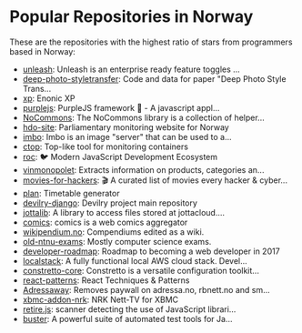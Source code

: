 # Popular Repositories in Norway

These are the repositories with the highest ratio of stars from programmers based in Norway:

- [unleash](https://github.com/Unleash/unleash): Unleash is an enterprise ready feature toggles ...
- [deep-photo-styletransfer](https://github.com/luanfujun/deep-photo-styletransfer): Code and data for paper "Deep Photo Style Trans...
- [xp](https://github.com/enonic/xp): Enonic XP
- [purplejs](https://github.com/purplejs/purplejs): PurpleJS framework :rocket: - A javascript appl...
- [NoCommons](https://github.com/bekkopen/NoCommons): The NoCommons library is a collection of helper...
- [hdo-site](https://github.com/holderdeord/hdo-site): Parliamentary monitoring website for Norway
- [imbo](https://github.com/imbo/imbo): Imbo is an image "server" that can be used to a...
- [ctop](https://github.com/bcicen/ctop): Top-like tool for monitoring containers
- [roc](https://github.com/rocjs/roc): :bird: Modern JavaScript Development Ecosystem
- [vinmonopolet](https://github.com/rexxars/vinmonopolet): Extracts information on products, categories an...
- [movies-for-hackers](https://github.com/k4m4/movies-for-hackers): 🎬 A curated list of movies every hacker & cyber...
- [plan](https://github.com/adamcik/plan): Timetable generator
- [devilry-django](https://github.com/devilry/devilry-django): Devilry project main repository
- [jottalib](https://github.com/havardgulldahl/jottalib): A library to access files stored at jottacloud....
- [comics](https://github.com/jodal/comics): comics is a web comics aggregator
- [wikipendium.no](https://github.com/stianjensen/wikipendium.no): Compendiums edited as a wiki.
- [old-ntnu-exams](https://github.com/dvikan/old-ntnu-exams): Mostly computer science exams.
- [developer-roadmap](https://github.com/kamranahmedse/developer-roadmap): Roadmap to becoming a web developer in 2017
- [localstack](https://github.com/atlassian/localstack): A fully functional local AWS cloud stack. Devel...
- [constretto-core](https://github.com/constretto/constretto-core): Constretto is a versatile configuration toolkit...
- [react-patterns](https://github.com/vasanthk/react-patterns): React Techniques & Patterns 
- [Adressaway](https://github.com/myth/Adressaway): Removes paywall on adressa.no, rbnett.no and sm...
- [xbmc-addon-nrk](https://github.com/tamland/xbmc-addon-nrk): NRK Nett-TV for XBMC
- [retire.js](https://github.com/RetireJS/retire.js): scanner detecting the use of JavaScript librari...
- [buster](https://github.com/busterjs/buster): A powerful suite of automated test tools for Ja...
